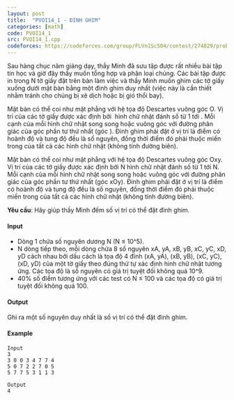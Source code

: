 ```yaml
---
layout: post
title:  "PVOI14_1 - ĐINH GHIM"
categories: [math]
code: PVOI14_1
src: PVOI14_1.cpp
codeforces: https://codeforces.com/group/FLVn1Sc504/contest/274829/problem/F
---
```




  


Sau hàng chục năm giảng dạy, thầy Minh đã sưu tập được rất nhiều bài tập tin học và giờ đây thầy muốn tổng hợp và phân loại chúng. Các bài tập được in trong N tờ giấy đặt trên bàn làm việc và thầy Minh muốn ghim các tờ giấy xuống dưới mặt bàn bằng một đinh ghim duy nhất (việc này là cần thiết nhằm tránh cho chúng bị xê dịch hoặc bị gió thổi bay).

Mặt bàn có thể coi như mặt phẳng với hệ tọa độ Descartes vuông góc Ο. Vị trí của các tờ giấy được xác định bởi  hình chữ nhật đánh số từ 1 tới . Mỗi cạnh của mỗi hình chữ nhật song song hoặc vuông góc với đường phân giác của góc phần tư thứ nhất (góc ). Đinh ghim phải đặt ở vị trí là điểm có hoành độ và tung độ đều là số nguyên, đồng thời điểm đó phải thuộc miền trong của tất cả các hình chữ nhật (không tính đường biên).

Mặt bàn có thể coi như mặt phẳng với hệ tọa độ Descartes vuông góc Οxy. Vị trí của các tờ giấy được xác định bởi N hình chữ nhật đánh số từ 1 tới N. Mỗi cạnh của mỗi hình chữ nhật song song hoặc vuông góc với đường phân giác của góc phần tư thứ nhất (góc xOy). Đinh ghim phải đặt ở vị trí là điểm có hoành độ và tung độ đều là số nguyên, đồng thời điểm đó phải thuộc miền trong của tất cả các hình chữ nhật (không tính đường biên).

**Yêu cầu**: Hãy giúp thầy Minh đếm số vị trí có thể đặt đinh ghim.

#### Input

+ Dòng 1 chứa số nguyên dương N (N ≤ 10^5).
+ N dòng tiếp theo, mỗi dòng chứa 8 số nguyên xA, yA, xB, yB, xC, yC, xD, yD cách nhau bởi dấu cách là tọa độ 4 đỉnh (xA, yA), (xB, yB), (xC, yC), (xD, yD) của một tờ giấy theo đúng thứ tự xác định hình chữ nhật tương ứng. Các tọa độ là số nguyên có giá trị tuyệt đối không quá 10^9.
+ 40% số điểm tương ứng với các test có N ≤ 100 và các tọa độ có giá trị tuyệt đối không quá 100.

#### Output

Ghi ra một số nguyên duy nhất là số vị trí có thể đặt đinh ghim.

#### Example

```
Input
3
3 0 0 3 4 7 7 4 
5 0 7 2 2 7 0 5 
5 7 7 5 3 1 1 3

Output
4
```

<!--more-->

